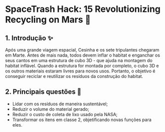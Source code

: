 # SpaceTrash Hack: 15 Revolutionizing Recycling on Mars 🚀

 ## 1. Introdução ✨
Após uma grande viagem espacial, Cesinha e os sete tripulantes chegaram em Marte. Antes de mais nada, todos devem inflar o habitat e enganchar os seus cantos em uma estrutura de cubo 3D - que ajuda na montagem do habitat inflável. Quando a estrutura for montada por completo, o cubo 3D e os outros materiais estaram livres para novos usos.
Portanto, o objetivo é conseguir reciclar e reutilizar os resíduos da construção do habitat.

 ## 2. Principais questões 🚩
 - Lidar com os resíduos de maneira sustentável;
 - Reduzir o volume do material gerado;
 - Reduzir o custo de coleta de lixo usado pela NASA;
 - Transformar os itens em classe 2, objetificando novas funções para eles.
